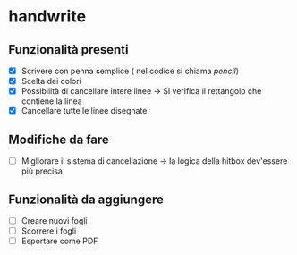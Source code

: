 # handwrite

## Funzionalità presenti

 - [x]  Scrivere con penna semplice ( nel codice si chiama _pencil_)
 - [x] Scelta dei colori
 - [x] Possibilità di cancellare intere linee -> Si verifica il rettangolo che contiene la linea 
 - [x] Cancellare tutte le linee disegnate

## Modifiche da fare
 - [ ] Migliorare il sistema di cancellazione -> la logica della hitbox dev'essere più precisa

## Funzionalità da aggiungere
 - [ ] Creare nuovi fogli
 - [ ] Scorrere i fogli
 - [ ] Esportare come PDF
